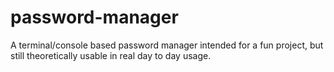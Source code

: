 # password-manager
A terminal/console based password manager intended for a fun project, but still theoretically usable in real day to day usage.
